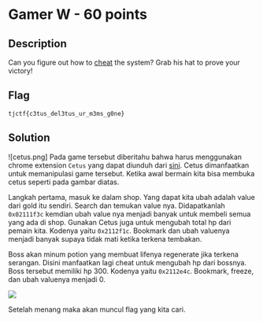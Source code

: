 # Gamer W - 60 points
## Description
Can you figure out how to [cheat](http://gamer_w.tjctf.org/) the system? Grab his hat to prove your victory!
## Flag
```
tjctf{c3tus_del3tus_ur_m3ms_g0ne}
```
## Solution
![cetus.png]
Pada game tersebut diberitahu bahwa harus menggunakan chrome extension `Cetus` yang dapat diunduh dari [sini](https://github.com/Qwokka/Cetus). Cetus dimanfaatkan untuk memanipulasi game tersebut. Ketika awal bermain kita bisa membuka cetus seperti pada gambar diatas.

Langkah pertama, masuk ke dalam shop. Yang dapat kita ubah adalah value dari gold itu sendiri. Search dan temukan value nya. Didapatkanlah `0x02111f3c` kemdian ubah value nya menjadi banyak untuk membeli semua yang ada di shop. Gunakan Cetus juga untuk mengubah total hp dari pemain kita. Kodenya yaitu `0x2112f1c`. Bookmark dan ubah valuenya menjadi banyak supaya tidak mati ketika terkena tembakan.

Boss akan minum potion yang membuat lifenya regenerate jika terkena serangan. Disini manfaatkan lagi cheat untuk mengubah hp dari bossnya. Boss tersebut memiliki hp 300. Kodenya yaitu `0x2112e4c`. Bookmark, freeze, dan ubah valuenya menjadi 0. 

![](cetuses.png)

Setelah menang maka akan muncul flag yang kita cari.
